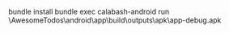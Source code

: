 bundle install 
bundle exec calabash-android run <rootFolder>\AwesomeTodos\android\app\build\outputs\apk\app-debug.apk